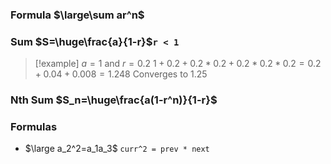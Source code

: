 ### Formula $\large\sum ar^n$
### Sum $S=\huge\frac{a}{1-r}$`r < 1`
>[!example] $a=1$ and $r=0.2$
>$1+0.2+0.2*0.2+0.2*0.2*0.2=0.2+0.04+0.008=1.248$
>Converges to $1.25$
### Nth Sum $S_n=\huge\frac{a(1-r^n)}{1-r}$
### Formulas
- $\large a_2^2=a_1a_3$ `curr^2 = prev * next`

